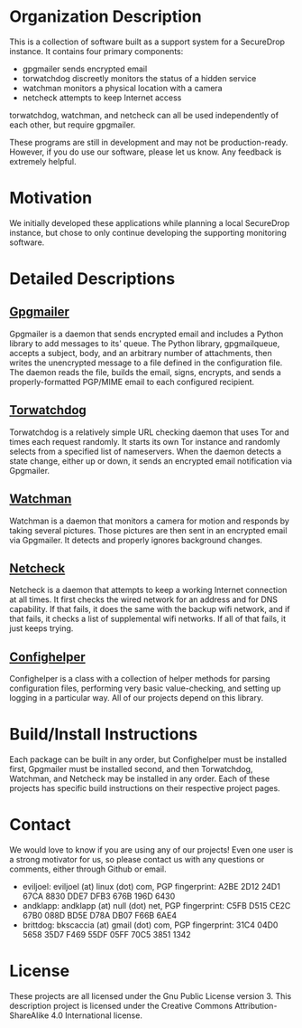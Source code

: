 # Organization Description
This is a collection of software built as a support system for a SecureDrop
instance. It contains four primary components: 

* gpgmailer sends encrypted email
* torwatchdog discreetly monitors the status of a hidden service
* watchman monitors a physical location with a camera
* netcheck attempts to keep Internet access

torwatchdog, watchman, and netcheck can all be used independently of each
other, but require gpgmailer.

These programs are still in development and may not be production-ready.
However, if you do use our software, please let us know. Any feedback is
extremely helpful.

# Motivation
We initially developed these applications while planning a local SecureDrop
instance, but chose to only continue developing the supporting monitoring
software.

# Detailed Descriptions

## [Gpgmailer](https://github.com/park-bench/gpgmailer)
Gpgmailer is a daemon that sends encrypted email and includes a Python library
to add messages to its' queue.  The Python library, gpgmailqueue, accepts a
subject, body, and an arbitrary number of attachments, then writes the
unencrypted message to a file defined in the configuration file. The daemon
reads the file, builds the email, signs, encrypts, and sends a
properly-formatted PGP/MIME email to each configured recipient.

## [Torwatchdog](https://github.com/park-bench/torwatchdog)
Torwatchdog is a relatively simple URL checking daemon that uses Tor and times
each request randomly. It starts its own Tor instance and randomly selects from
a specified list of nameservers. When the daemon detects a state change, either
up or down, it sends an encrypted email notification via Gpgmailer.

## [Watchman](https://github.com/park-bench/watchman)
Watchman is a daemon that monitors a camera for motion and responds by taking
several pictures. Those pictures are then sent in an encrypted email via
Gpgmailer. It detects and properly ignores background changes.

## [Netcheck](https://github.com/park-bench/netcheck)
Netcheck is a daemon that attempts to keep a working Internet connection at all
times. It first checks the wired network for an address and for DNS capability.
If that fails, it does the same with the backup wifi network, and if that
fails, it checks a list of supplemental wifi networks. If all of that fails, it
just keeps trying.

## [Confighelper](https://github.com/park-bench/confighelper)
Confighelper is a class with a collection of helper methods for parsing
configuration files, performing very basic value-checking, and setting up
logging in a particular way. All of our projects depend on this library.


# Build/Install Instructions
Each package can be built in any order, but Confighelper must be installed
first, Gpgmailer must be installed second, and then Torwatchdog, Watchman, and
Netcheck may be installed in any order. Each of these projects has specific
build instructions on their respective project pages.


# Contact
We would love to know if you are using any of our projects! Even one user is a
strong motivator for us, so please contact us with any questions or comments,
either through Github or email.

* eviljoel: eviljoel (at) linux (dot) com, PGP fingerprint: A2BE 2D12 24D1 67CA 8830  DDE7 DFB3 676B 196D 6430
* andklapp: andklapp (at) null (dot) net, PGP fingerprint: C5FB D515 CE2C 67B0 088D  BD5E D78A DB07 F66B 6AE4
* brittdog: bkscaccia (at) gmail (dot) com, PGP fingerprint: 31C4 04D0 5658 35D7 F469  55DF 05FF 70C5 3851 1342

# License
These projects are all licensed under the Gnu Public License version 3.  This
description project is licensed under the Creative Commons
Attribution-ShareAlike 4.0 International license.
